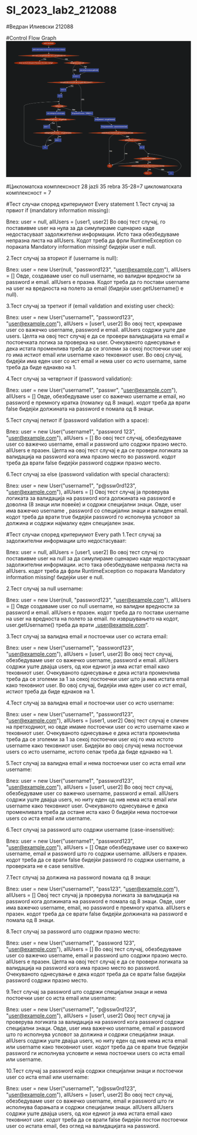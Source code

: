 # SI_2023_lab2_212088

#Ведран Илиевски 212088

#Control Flow Graph
![](cfg.png)

#Цикломатска комплексност
28 jazli 35 rebra
35-28=7
цикломатската комплексност = 7

#Тест случаи според критериумот Every statement
1.Тест случај за првиот if (mandatory information missing):

Влез: user = null, allUsers = [user1, user2]
Во овој тест случај, го поставивме user на нула за да симулираме сценарио каде 
недостасуваат задолжителни информации. Исто така обезбедуваме непразна листа на allUsers. 
Кодот треба да фрли RuntimeException со пораката 
Mandatory information missing! бидејќи user е null.

2.Тест случај за вториот if (username is null):

Влез: user = new User(null, "password123", "user@example.com"), allUsers = []
Овде, создаваме user со null username, но валидни вредности за password и email. 
allUsers е празна. Кодот треба да го постави username на user на вредноста на 
полето за email (бидејќи user.getUsername() е null). 

3.Тест случај за третиот if (email validation and existing user check):

Влез: user = new User("username1", "password123", "user@example.com"), allUsers = [user1, user2]
Во овој тест, креираме user со важечко username, password и email. 
allUsers содржи уште две users. Целта на овој тест случај е да се провери валидацијата 
на email и постоечката логика за проверка на user. 
Очекуваното однесување е дека истата променлива треба да се зголеми за секој постоечки user
кој го има истиот email или username како тековниот user. Во овој случај, 
бидејќи има еден user со ист email и нема user со исто username, 
same треба да биде еднакво на 1.

4.Тест случај за четвртиот if (password validation):

Влез: user = new User("username1", "passwr", "user@example.com"), allUsers = []
Овде, обезбедуваме user со важечко username и email, 
но password е премногу кратка (помалку од 8 знаци). кодот треба да врати false бидејќи 
должината на password е помала од 8 знаци.

5.Тест случај петиот if (password validation with a space):

Влез: user = new User("username1", "password 123", "user@example.com"), allUsers = []
Во овој тест случај, обезбедуваме user со важечко username, email и 
password што содржи празно место. allUsers е празен. Целта на овој тест случај 
е да се провери логиката за валидација на password кога има празно место во password. 
кодот треба да врати false бидејќи password содржи празно место.

6.Тест случај за else (password validation with special characters):

Влез: user = new User("username1", "p@ssw0rd123", "user@example.com"), allUsers = []
Овој тест случај ја проверува логиката за валидација на password кога должината на password 
е доволна (8 знаци или повеќе) и содржи специјални знаци. Овде, user има важечко 
username , password со специјални знаци и валиден email.  
кодот треба да врати true бидејќи password го исполнува условот 
за должина и содржи најмалку еден специјален знак.

#Тест случаи според критериумот Every path
1.Тест случај за задолжителни информации што недостасуваат:

Влез: user = null, allUsers = [user1, user2]
Во овој тест случај го поставивме user на null за да симулираме 
сценарио каде недостасуваат задолжителни информации. исто така обезбедуваме непразна 
листа на allUsers. кодот треба да фрли RuntimeException 
со пораката Mandatory information missing! бидејќи user е null.

2.Тест случај за null username:

Влез: user = new User(null, "password123", "user@example.com"), allUsers = []
Овде создаваме user со null username, но валидни вредности 
за password и email. allUsers е празен. кодот треба да го постави username на user на вредноста 
на полето за email. по извршувањето на кодот, user.getUsername() треба да врати „user@example.com“.

3.Тест случај за валидна email и постоечки user со истата email:

Влез: user = new User("username1", "password123", "user@example.com"), allUsers = [user1, user2]
Во овој тест случај, обезбедуваме user со важечко username, 
password и email. allUsers содржи уште двајца users, од кои едниот 
ја има истат email како тековниот user. Очекуваното однесување е 
дека истата променлива треба да се зголеми за 1 за секој постоечки user што ја 
има истата email како тековниот user. Во овој случај, бидејќи има 
еден user со ист email, истиот треба да биде еднаков на 1.

4.Тест случај за валидна email и постоечки user со исто username:

Влез: user = new User("username1", "password123", "user@example.com"), allUsers = [user1, user2]
Овој тест случај е сличен на претходниот, но овде имаме постоечки user 
со исто username како и тековниот user. Очекуваното однесување 
е дека истата променлива треба да се зголеми за 1 за секој постоечки user 
кој го има истото username како тековниот user. Бидејќи во 
овој случај нема постоечки users со исто username, истото сепак 
треба да биде еднакво на 1.

5.Тест случај за валидна email и нема постоечки user со иста email или username:

Влез: user = new User("username1", "password123", "user@example.com"), allUsers = [user1, user2]
Во овој тест случај, обезбедуваме user со важечко username, 
password и email. allUsers содржи уште двајца users, но ниту еден 
од нив нема иста email или username како тековниот user. 
Очекуваното однесување е дека променливата треба да остане иста како 0 бидејќи 
нема постоечки users со иста email или username.

6.Тест случај за password што содржи username (case-insensitive):

Влез: user = new User("username1", "password123", "user@example.com"), allUsers = []
Овде обезбедуваме user со важечко username, email и 
password што го содржи username. allUsers е празен. 
 кодот треба да се врати false бидејќи password 
го содржи username, а проверката не е case sensitive.

7.Тест случај за должина на password помала од 8 знаци:

Влез: user = new User("username1", "pass123", "user@example.com"), allUsers = []
Овој тест случај ја проверува логиката за валидација на password кога 
должината на password е помала од 8 знаци. Овде, user има 
важечко username, email, но password е премногу кратка. allUsers е празен. 
кодот треба да се врати false бидејќи должината на password е помала од 8 знаци.

8.Тест случај за password што содржи празно место:

Влез: user = new User("username1", "password 123", "user@example.com"), allUsers = []
Во овој тест случај, обезбедуваме user со важечко username,
 email и password што содржи празно место. allUsers 
е празен. Целта на овој тест случај е да се провери логиката за валидација 
на password кога има празно место во password. Очекуваното однесување е 
дека кодот треба да се врати false бидејќи password содржи празно место.

9.Тест случај за password што содржи специјални знаци и нема постоечки user со иста email или username:

Влез: user = new User("username1", "p@ssw0rd123", "user@example.com"), allUsers = [user1, user2]
Овој тест случај ја проверува логиката за валидација на password кога 
password содржи специјални знаци. Овде, user има важечко 
username, email и password што го исполнува условот за должина и содржи 
специјални знаци. allUsers содржи уште двајца users, но ниту еден 
од нив нема иста email или username како тековниот user. 
 кодот треба да се врати true бидејќи password 
ги исполнува условите и нема постоечки users со иста email или username.

10.Тест случај за password која содржи специјални знаци и постоечки user со иста email или username:

Влез: user = new User("username1", "p@ssw0rd123", "user@example.com"), allUsers = [user1, user2]
Во овој тест случај, обезбедуваме user со важечко username, 
email и password што ги исполнува барањата и содржи специјални знаци. allUsers
allUsers содржи уште двајца users, од кои едниот ја има истата email како 
тековниот user.  кодот треба да се 
врати false бидејќи постои постоечки user со истата email, 
без оглед на валидацијата на password.









